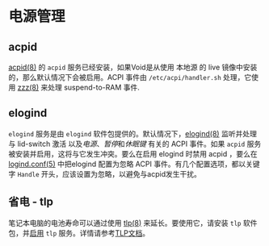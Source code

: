 # 电源管理

## acpid

[acpid(8)](https://man.voidlinux.org/acpid.8) 的 `acpid` 服务已经安装，如果Void是从使用 本地源 的 live 镜像中安装的，那么默认情况下会被启用。ACPI 事件由 `/etc/acpi/handler.sh` 处理，它使用 [zzz(8)](https://man.voidlinux.org/zzz.8) 来处理 suspend-to-RAM 事件.

## elogind

`elogind` 服务是由 `elogind` 软件包提供的。默认情况下，[elogind(8)](https://man.voidlinux.org/elogind.8) 监听并处理与 lid-switch 激活 以及*电源*、*暂停*和*休眠键* 有关的 ACPI 事件。如果 `acpid` 服务被安装并启用，这将与它发生冲突。要么在启用 elogind 时禁用 acpid ，要么在 [logind.conf(5)](https://man.voidlinux.org/logind.conf.5) 中把elogind 配置为忽略 ACPI 事件。有几个配置选项，都以关键字 `Handle` 开头，应该设置为忽略，以避免与acpid发生干扰。


## 省电 - tlp

笔记本电脑的电池寿命可以通过使用 [tlp(8)](https://man.voidlinux.org/tlp.8) 来延长。要使用它，请安装 `tlp` 软件包，并[启用](./services/index.md#enabling-services) `tlp` 服务。详情请参考[TLP文档](https://linrunner.de/tlp/)。
